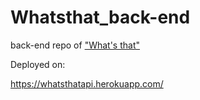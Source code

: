 # Whatsthat_back-end

back-end repo of ["What's that"](https://whatsthat.netlify.app/)

Deployed on:

https://whatsthatapi.herokuapp.com/
